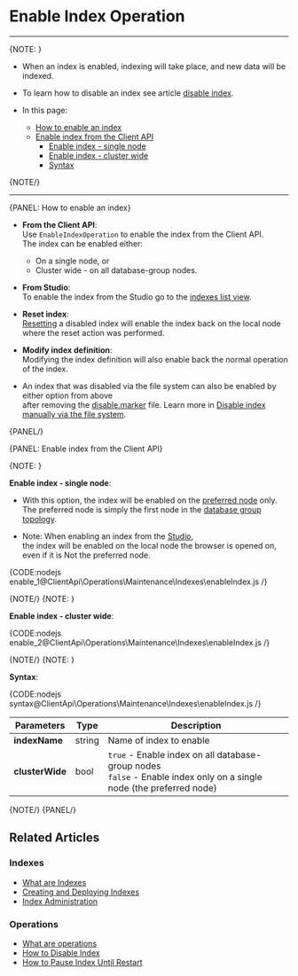 # Enable Index Operation

 ---

{NOTE: }

* When an index is enabled, indexing will take place, and new data will be indexed.

* To learn how to disable an index see article [disable index](../../../../client-api/operations/maintenance/indexes/disable-index).

* In this page:
    * [How to enable an index](../../../../client-api/operations/maintenance/indexes/enable-index#how-to-enable-an-index)
    * [Enable index from the Client API](../../../../client-api/operations/maintenance/indexes/enable-index#enable-index-from-the-client-api)
        * [Enable index - single node](../../../../client-api/operations/maintenance/indexes/enable-index#enable-index---single-node)
        * [Enable index - cluster wide](../../../../client-api/operations/maintenance/indexes/enable-index#enable-index---cluster-wide)
        * [Syntax](../../../../client-api/operations/maintenance/indexes/enable-index#syntax)

{NOTE/}

---


{PANEL: How to enable an index}

* __From the Client API__:  
  Use `EnableIndexOperation` to enable the index from the Client API.  
  The index can be enabled either:
    * On a single node, or
    * Cluster wide - on all database-group nodes.

* __From Studio__:  
  To enable the index from the Studio go to the [indexes list view](../../../../studio/database/indexes/indexes-list-view#indexes-list-view---actions).

* __Reset index__:  
  [Resetting](../../../../client-api/operations/maintenance/indexes/reset-index) a disabled index will enable the index back on the local node where the reset action was performed.

* __Modify index definition__:  
  Modifying the index definition will also enable back the normal operation of the index.

* An index that was disabled via the file system can also be enabled by either option from above  
  after removing the [disable.marker](../../../../client-api/operations/maintenance/indexes/disable-index#disable-index-manually-via-the-file-system) file.
  Learn more in [Disable index manually via the file system](../../../../client-api/operations/maintenance/indexes/disable-index#disable-index-manually-via-the-file-system).

{PANEL/}

{PANEL: Enable index from the Client API}

{NOTE: }

<a id="enable-index---single-node" /> __Enable index - single node__:  

* With this option, the index will be enabled on the [preferred node](../../../../client-api/configuration/load-balance/overview#the-preferred-node) only.  
  The preferred node is simply the first node in the [database group topology](../../../../studio/database/settings/manage-database-group).

* Note: When enabling an index from the [Studio](../../../../studio/database/indexes/indexes-list-view#indexes-list-view---actions),  
  the index will be enabled on the local node the browser is opened on, even if it is Not the preferred node.

{CODE:nodejs enable_1@ClientApi\Operations\Maintenance\Indexes\enableIndex.js /}

{NOTE/}
{NOTE: }

<a id="enable-index---cluster-wide" /> __Enable index - cluster wide__:  

{CODE:nodejs enable_2@ClientApi\Operations\Maintenance\Indexes\enableIndex.js /}

{NOTE/}
{NOTE: }

<a id="syntax" /> __Syntax__: 

{CODE:nodejs syntax@ClientApi\Operations\Maintenance\Indexes\enableIndex.js /}

| Parameters | Type | Description |
| - | - | - |
| **indexName** | string | Name of index to enable |
| **clusterWide** | bool | `true` - Enable index on all database-group nodes<br>`false` - Enable index only on a single node (the preferred node) |

{NOTE/}
{PANEL/}

## Related Articles

### Indexes

- [What are Indexes](../../../../indexes/what-are-indexes)
- [Creating and Deploying Indexes](../../../../indexes/creating-and-deploying)
- [Index Administration](../../../../indexes/index-administration)

### Operations

- [What are operations](../../../../client-api/operations/what-are-operations)
- [How to Disable Index](../../../../client-api/operations/maintenance/indexes/disable-index)
- [How to Pause Index Until Restart](../../../../client-api/operations/maintenance/indexes/stop-index)
